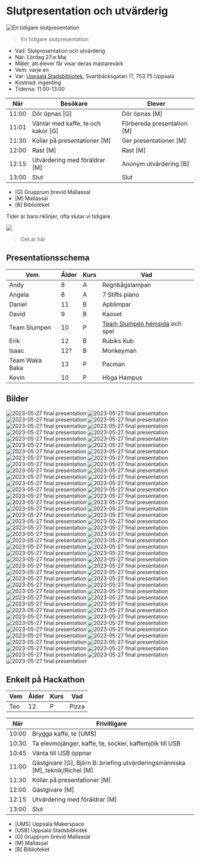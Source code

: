 # Slutpresentation och utvärderig

![En tidigare slutpresentation](../../versamheter/20221210_slutpresentation/21.jpg)

> En tidigare slutpresentation

* Vad: Slutpresentation och utvärderig
* När: Lördag 27:e Maj
* Målet: att elever får visar deras mästarevärk
* Vem: varje en
* Var: [Uppsala Stadsbibliotek](https://bibliotekuppsala.se/web/arena/stadsbiblioteket), Svartbäcksgatan 17, 753 75 Uppsala
* Kostnad: ingenting
* Tiderna: 11.00-13.00

När  |Besökare                           | Elever
-----|-----------------------------------|-----------------------
11:00|Dör öpnas [G]                      | Dör öpnas [M]
11:01|Väntar med kaffe, te och kakor [G] | Förbereda presentation [M]
11:30|Kollar på presentationer  [M]      | Ger presentationer  [M]
12:00|Rast [M]                           | Rast  [M]
12:15|Utvärdering med föräldrar [M]      | Anonym utvärdering [B]
13:00|Slut                               | Slut

* [G] Grupprum brevid Mallassal
* [M] Mallassal
* [B] Biblioteket

Tider är bara riklinjer, ofta slutar vi tidigare.

![](usb.png)

> Det är här

## Presentationsschema

Vem              |Ålder|Kurs|Vad
-----------------|-----|----|----------------
Andy             |8    |A   |Regnbågslampan
Angela           |8    |A   |7 Stifts piano
Daniel           |11   |B   |Apblimpar
David            |9    |B   |Kaoset
Team Slumpen     |10   |P   |[Team Slumpen hemsida](https://sites.google.com/view/slumpen/hem) och spel
Erik             |12   |B   |Rubiks Kub
Isaac            |12?  |B   |Monkeyman
Team Waka Baka   |13   |P   |Pacman
Kevin            |10   |P   |Höga Hampus

## Bilder

![2023-05-27 final presentation](IMG_9851.jpg)
![2023-05-27 final presentation](IMG_9852.jpg)
![2023-05-27 final presentation](IMG_9853.jpg)
![2023-05-27 final presentation](IMG_9854.jpg)
![2023-05-27 final presentation](IMG_9855.jpg)
![2023-05-27 final presentation](IMG_9856.jpg)
![2023-05-27 final presentation](IMG_9857.jpg)
![2023-05-27 final presentation](IMG_9858.jpg)
![2023-05-27 final presentation](IMG_9859.jpg)
![2023-05-27 final presentation](IMG_9860.jpg)
![2023-05-27 final presentation](IMG_9861.jpg)
![2023-05-27 final presentation](IMG_9862.jpg)
![2023-05-27 final presentation](IMG_9863.jpg)
![2023-05-27 final presentation](IMG_9864.jpg)
![2023-05-27 final presentation](IMG_9865.jpg)
![2023-05-27 final presentation](IMG_9866.jpg)
![2023-05-27 final presentation](IMG_9868.jpg)
![2023-05-27 final presentation](IMG_9869.jpg)
![2023-05-27 final presentation](IMG_9870.jpg)
![2023-05-27 final presentation](IMG_9871.jpg)
![2023-05-27 final presentation](IMG_9872.jpg)
![2023-05-27 final presentation](IMG_9873.jpg)
![2023-05-27 final presentation](IMG_9874.jpg)
![2023-05-27 final presentation](IMG_9875.jpg)
![2023-05-27 final presentation](IMG_9876.jpg)
![2023-05-27 final presentation](IMG_9877.jpg)
![2023-05-27 final presentation](IMG_9878.jpg)
![2023-05-27 final presentation](IMG_9879.jpg)
![2023-05-27 final presentation](IMG_9880.jpg)
![2023-05-27 final presentation](IMG_9881.jpg)
![2023-05-27 final presentation](IMG_9882.jpg)
![2023-05-27 final presentation](IMG_9883.jpg)
![2023-05-27 final presentation](IMG_9884.jpg)
![2023-05-27 final presentation](IMG_9885.jpg)
![2023-05-27 final presentation](IMG_9886.jpg)
![2023-05-27 final presentation](IMG_9887.jpg)
![2023-05-27 final presentation](IMG_9888.jpg)
![2023-05-27 final presentation](IMG_9889.jpg)
![2023-05-27 final presentation](IMG_9890.jpg)
![2023-05-27 final presentation](IMG_9891.jpg)
![2023-05-27 final presentation](IMG_9892.jpg)
![2023-05-27 final presentation](IMG_9893.jpg)
![2023-05-27 final presentation](IMG_9894.jpg)
![2023-05-27 final presentation](IMG_9895.jpg)
![2023-05-27 final presentation](IMG_9896.jpg)
![2023-05-27 final presentation](IMG_9897.jpg)
![2023-05-27 final presentation](IMG_9898.jpg)
![2023-05-27 final presentation](IMG_9899.jpg)
![2023-05-27 final presentation](IMG_9900.jpg)
![2023-05-27 final presentation](IMG_9901.jpg)
![2023-05-27 final presentation](IMG_9902.jpg)
![2023-05-27 final presentation](IMG_9903.jpg)
![2023-05-27 final presentation](IMG_9904.jpg)
![2023-05-27 final presentation](IMG_9905.jpg)
![2023-05-27 final presentation](IMG_9906.jpg)
![2023-05-27 final presentation](IMG_9907.jpg)
![2023-05-27 final presentation](IMG_9908.jpg)
![2023-05-27 final presentation](IMG_9909.jpg)
![2023-05-27 final presentation](IMG_9910.jpg)
![2023-05-27 final presentation](IMG_9911.jpg)
![2023-05-27 final presentation](IMG_9912.jpg)
![2023-05-27 final presentation](IMG_9913.jpg)
![2023-05-27 final presentation](IMG_9914.jpg)
![2023-05-27 final presentation](IMG_9915.jpg)
![2023-05-27 final presentation](IMG_9916.jpg)
![2023-05-27 final presentation](IMG_9917.jpg)
![2023-05-27 final presentation](IMG_9918.jpg)
![2023-05-27 final presentation](IMG_9919.jpg)
![2023-05-27 final presentation](IMG_9920.jpg)
![2023-05-27 final presentation](IMG_9921.jpg)
![2023-05-27 final presentation](IMG_9922.jpg)
![2023-05-27 final presentation](IMG_9923.jpg)
![2023-05-27 final presentation](IMG_9924.jpg)
![2023-05-27 final presentation](IMG_9925.jpg)
![2023-05-27 final presentation](IMG_9926.jpg)
![2023-05-27 final presentation](IMG_9927.jpg)
![2023-05-27 final presentation](IMG_9928.jpg)
![2023-05-27 final presentation](IMG_9929.jpg)
![2023-05-27 final presentation](IMG_9930.jpg)

## Enkelt på Hackathon

Vem              |Ålder|Kurs|Vad
-----------------|-----|----|----------------
Teo              |12   |P   |Pizza

När  |Frivilligare
-----|-----------------------------------
10:00|Brygga kaffe, te [UMS]
10:30|Ta elevmojänger, kaffe, te, socker, kaffemjölk till USB
10:45|Vänta till USB öppnar
11:00|Gästgivare [G], Björn B: briefing utvärderingsmänniska [M], teknik/Richel [M]
11:30|Kollar på presentationer  [M]
12:00|Gästgivare [M]
12:15|Utvärdering med föräldrar [M]
13:00|Slut

* [UMS] Uppsala Makerspace
* [USB] Uppsala Stadsbibliotek
* [G] Grupprum brevid Mallassal
* [M] Mallassal
* [B] Biblioteket
